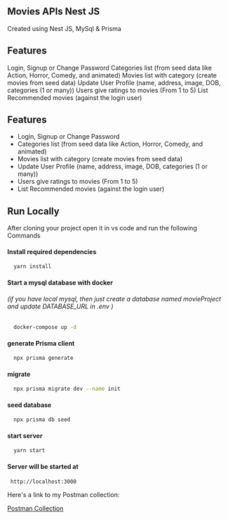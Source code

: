 ## Movies APIs Nest JS

Created using Nest JS, MySql & Prisma

## Features

Login, Signup or Change Password
Categories list (from seed data like Action, Horror, Comedy, and animated)
Movies list with category (create movies from seed data)
Update User Profile (name, address, image, DOB, categories (1 or many))
Users give ratings to movies (From 1 to 5)
List Recommended movies (against the login user)

## Features

- Login, Signup or Change Password
- Categories list (from seed data like Action, Horror, Comedy, and animated)
- Movies list with category (create movies from seed data)
- Update User Profile (name, address, image, DOB, categories (1 or many))
- Users give ratings to movies (From 1 to 5)
- List Recommended movies (against the login user)

## Run Locally

After cloning your project open it in vs code and run the
following Commands

#### Install required dependencies

```bash
  yarn install
```

#### Start a mysql database with docker

###### (if you have local mysql, then just create a database named movieProject and update DATABASE_URL in .env )

```bash
  docker-compose up -d
```

#### generate Prisma client

```bash
  npx prisma generate
```

#### migrate

```bash
  npx prisma migrate dev --name init
```

#### seed database

```bash
  npx prisma db seed
```

#### start server

```bash
  yarn start
```

#### Server will be started at

```bash
 http://localhost:3000
```

Here's a link to my Postman collection:

[Postman Collection](./NestJSDemo.postman_collection.json)
